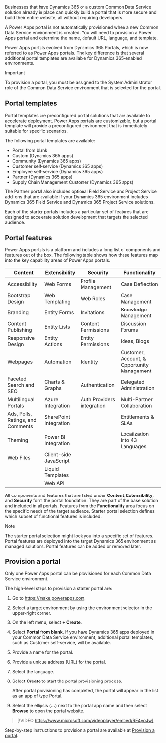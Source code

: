 Businesses that have Dynamics 365 or a custom Common Data Service solution already in place can quickly build a portal that is more secure and build their entire website, all without requiring developers. 

A Power Apps portal is not automatically provisioned when a new Common Data Service environment is created. You will need to provision a Power Apps portal and determine the name, default URL, language, and template.

Power Apps portals evolved from Dynamics 365 Portals, which is now referred to as Power Apps portals. The key difference is that several additional portal templates are available for Dynamics 365-enabled environments.  

> [!IMPORTANT]
>
> To provision a portal, you must be assigned to the System Administrator role of the Common Data Service environment that is selected for the portal.

## Portal templates

Portal templates are preconfigured portal solutions that are available to accelerate deployment. Power Apps portals are customizable, but a portal template will provide a preconfigured environment that is immediately suitable for specific scenarios. 

The following portal templates are available:

- Portal from blank 
- Custom (Dynamics 365 apps)
- Community (Dynamics 365 apps)
- Customer self-service (Dynamics 365 apps)
- Employee self-service (Dynamics 365 apps)
- Partner (Dynamics 365 apps)
- Supply Chain Management Customer (Dynamics 365 apps)

The Partner portal also includes optional Field Service and Project Service add-ons that are available if your Dynamics 365 environment includes Dynamics 365 Field Service and Dynamics 365 Project Service solutions.

Each of the starter portals includes a particular set of features that are designed to accelerate solution development that targets the selected audience. 

## Portal features 

Power Apps portals is a platform and includes a long list of components and features out of the box. The following table shows how these features map into the key capability areas of Power Apps portals.

| Content                          | Extensibility          | Security                   | Functionality                              |
| -------------------------------- | ---------------------- | -------------------------- | ------------------------------------------ |
| Accessibility                    | Web Forms              | Profile Management         | Case Deflection                            |
| Bootstrap Design                 | Web Templating         | Web Roles                  | Case Management                            |
| Branding                         | Entity Forms           | Invitations                | Knowledge Management                       |
| Content Publishing               | Entity Lists           | Content Permissions        | Discussion Forums                          |
| Responsive Design                | Entity Actions         | Entity Permissions         | Ideas, Blogs                               |
| Webpages                        | Automation    | Identity                   | Customer, Account, & Opportunity Management |
| Faceted Search and SEO           | Charts & Graphs        | Authentication             | Delegated Administration                   |
| Multilingual Portals            | Azure Integration      | Auth Providers integration | Multi-Partner Collaboration                |
| Ads, Polls, Ratings, and Comments | SharePoint Integration |                            | Entitlements & SLAs                        |
| Theming  | Power BI Integration   |                            | Localization into 43 Languages             |
| Web Files | Client-side JavaScript |||
|| Liquid Templates |||
|| Web API |||

 

All components and features that are listed under **Content**, **Extensibility**, and **Security** form the portal foundation. They are part of the base solution and included in all portals. Features from the **Functionality** area focus on the specific needs of the target audience. Starter portal selection defines which subset of functional features is included.  

> [!NOTE]
>
> The starter portal selection might lock you into a specific set of features. Portal features are deployed into the target Dynamics 365 environment as managed solutions. Portal features can be added or removed later. 

## Provision a portal

Only one Power Apps portal can be provisioned for each Common Data Service environment.

The high-level steps to provision a starter portal are:

1. Go to https://make.powerapps.com.

2. Select a target environment by using the environment selector in the upper-right corner.

3. On the left menu, select **+ Create**.

4. Select **Portal from blank**. If you have Dynamics 365 apps deployed in your Common Data Service environment, additional portal templates, such as Customer self-service, will be available.

5. Provide a name for the portal.

6. Provide a unique address (URL) for the portal.

7. Select the language.

8. Select **Create** to start the portal provisioning process.

   After portal provisioning has completed, the portal will appear in the list as an app of type Portal.

9. Select the ellipsis (**...**) next to the portal app name and then select **Browse** to open the portal website.

> [!VIDEO https://www.microsoft.com/videoplayer/embed/RE4yoJw]
>
>
> 
Step-by-step instructions to provision a portal are available at [Provision a portal](https://docs.microsoft.com/dynamics365/customer-engagement/portals/provision-portal).
